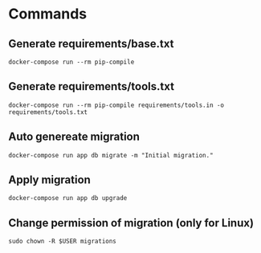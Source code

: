 # Commands


## Generate requirements/base.txt
```
docker-compose run --rm pip-compile
```

## Generate requirements/tools.txt
```
docker-compose run --rm pip-compile requirements/tools.in -o requirements/tools.txt
```


##  Auto genereate migration 
```
docker-compose run app db migrate -m "Initial migration."
```

## Apply migration
```
docker-compose run app db upgrade
```

## Change permission of migration (only for Linux)
```
sudo chown -R $USER migrations
```